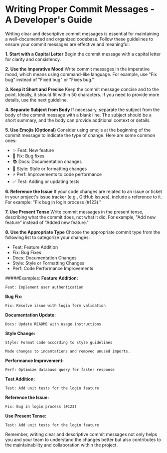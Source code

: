 # Writing Proper Commit Messages - A Developer's Guide
Writing clear and descriptive commit messages is essential for maintaining a well-documented and organized codebase. Follow these guidelines to ensure your commit messages are effective and meaningful:

**1. Start with a Capital Letter**
Begin the commit message with a capital letter for clarity and consistency.

**2. Use the Imperative Mood**
Write commit messages in the imperative mood, which means using command-like language. For example, use "Fix bug" instead of "Fixed bug" or "Fixes bug."

**3. Keep it Short and Precise**
Keep the commit message concise and to the point. Ideally, it should fit within 50 characters. If you need to provide more details, use the next guideline.

**4. Separate Subject from Body**
If necessary, separate the subject from the body of the commit message with a blank line. The subject should be a short summary, and the body can provide additional context or details.

**5. Use Emojis (Optional)**
Consider using emojis at the beginning of the commit message to indicate the type of change. Here are some common ones:

- ✨ Feat: New feature
- 🐛 Fix: Bug fixes
- 📚 Docs: Documentation changes
- 🎨 Style: Style or formatting changes
- ⚡ Perf: Improvements to code performance
- ✅ Test: Adding or updating tests

**6. Reference the Issue**
If your code changes are related to an issue or ticket in your project's issue tracker (e.g., GitHub Issues), include a reference to it. For example: "Fix bug in login process (#123)."

**7. Use Present Tense**
Write commit messages in the present tense, describing what the commit does, not what it did. For example, "Add new feature" instead of "Added new feature."

**8. Use the Appropriate Type**
Choose the appropriate commit type from the following list to categorize your changes:

- Feat: Feature Addition
- Fix: Bug Fixes
- Docs: Documentation Changes
- Style: Style or Formatting Changes
- Perf: Code Performance Improvements

#####Examples:
**Feature Addition:**

    Feat: Implement user authentication

**Bug Fix:**

    Fix: Resolve issue with login form validation

**Documentation Update:**

    Docs: Update README with usage instructions

**Style Change:**

    Style: Format code according to style guidelines
    
    Made changes to indentations and removed unused imports.

**Performance Improvement:**

    Perf: Optimize database query for faster response

**Test Addition:**

    Test: Add unit tests for the login feature

**Reference the Issue:**

    Fix: Bug in login process (#123)

**Use Present Tense:**

    Test: Add unit tests for the login feature

Remember, writing clear and descriptive commit messages not only helps you and your team to understand the changes better but also contributes to the maintainability and collaboration within the project.

